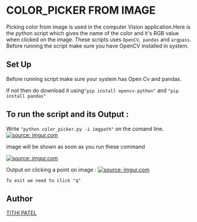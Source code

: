 # COLOR_PICKER FROM IMAGE

Picking color from image is used in the computer Vision application.Here is the python script which gives the name of the color and it's RGB value when clicked on the image. These scripts uses ```OpenCV```,``` pandas``` and ```argpass```.
Before running the script make sure you have OpenCV installed in system.

## Set Up

Before running script make sure your system has Open Cv and pandas.

If not then do download it using```"pip install opencv-python"``` and ```"pip install pandas"```

## To run the script and its Output :

Write ```"python color_picker.py -i imgpath"``` on the comand line.
 <a href="https://imgur.com/W1dhN0x"><img src="https://i.imgur.com/W1dhN0x.png" title="source: imgur.com" /></a>

image will be shown as soon as you run these command

<a href="https://imgur.com/orZ4YZf"><img src="https://i.imgur.com/orZ4YZf.png" title="source: imgur.com" /></a>

Output on clicking a point on image :
<a href="https://imgur.com/VA4Y83O"><img src="https://i.imgur.com/VA4Y83O.png" title="source: imgur.com" /></a>

```To exit we need to click "q"```

## Author
<a href="https://www.linkedin.com/in/tithi-patel-a97728199">TITHI PATEL</a>